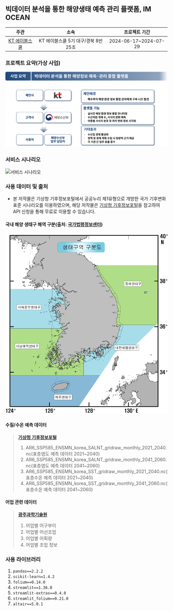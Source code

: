 ## 빅데이터 분석을 통한 해양생태 예측 관리 플랫폼, IM OCEAN
|주관|소속|프로젝트 기간|
|:---:|:---:|:---:|
|[KT 에이블스쿨](https://aivle.kt.co.kr/home/main/indexMain)|KT 에이블스쿨 5기 대구/경북 8반 25조|2024-06-17~2024-07-29|

### 프로젝트 요약(가상 사업)
![사업요약](./src/img/사업요약.png)

### 서비스 시나리오
![서비스 시나리오](./src/img/서비스시나리오.png)

### 사용 데이터 및 출처
- 본 저작물은 기상청 기후정보포털에서 공공누리 제1유형으로 개방한 국가 기후변화 표준 시나리오를 이용하였으며, 해당 저작물은 [기상청 기후정보포털](http://www.climate.go.kr/home/bbs/view.php?code=11&bname=notice&vcode=6925&cpage=1&vNum=Notice&skind=&sword=&category1=&category2=)을 참고하여 API 신청을 통해 무료로 이용할 수 있습니다.

#### 국내 해양 생태구 해역 구분(출처: [국가법령정보센터](https://www.law.go.kr/flDownload.do?flSeq=14495017&flNm=%5B%EB%B3%84%ED%91%9C%5D+%EC%83%9D%ED%83%9C%EA%B5%AC%EB%B3%84+%ED%95%B4%EC%97%AD+%EA%B5%AC%EB%B6%84%ED%91%9C))
![생태구 구분](./src/img/해역.png)

#### 수질/수온 예측 데이터
> [**기상청 기후정보포털**](http://www.climate.go.kr/home/bbs/view.php?code=11&bname=notice&vcode=6925&cpage=1&vNum=Notice&skind=&sword=&category1=&category2=)
> 1. AR6_SSP585_ENSMN_korea_SALNT_gridraw_monthly_2021_2040.nc(표층염도 예측 데이터 2021~2040)
> 2. AR6_SSP585_ENSMN_korea_SALNT_gridraw_monthly_2041_2060.nc(표층염도 예측 데이터 2041~2060)
> 3. AR6_SSP585_ENSMN_korea_SST_gridraw_monthly_2021_2040.nc(표층수온 예측 데이터 2021~2040)
> 4. AR6_SSP585_ENSMN_korea_SST_gridraw_monthly_2041_2060.nc(표층수온 예측 데이터 2041~2060)
#### 어업 관련 데이터
> **[광주과학기술원](https://www.bigdata-sea.kr/)**
> 1. 어업별 어구부이
> 2. 어업별 어선조업
> 3. 어업별 어획량
> 4. 어업별 조업 정보


### 사용 라이브러리
1. `pandas==2.2.2`
2. `scikit-learn=1.4.2`
3. `folium==0.14.0`
4. `streamlit==1.36.0`
5. `streamlit-extras==0.4.0`
6. `streamlit_folium==0.21.0`
7. `altair==5.0.1`